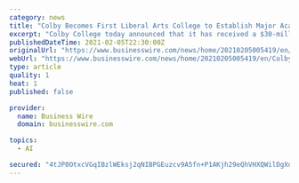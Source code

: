 ```yaml
---
category: news
title: "Colby Becomes First Liberal Arts College to Establish Major Academic Program in Artificial Intelligence"
excerpt: "Colby College today announced that it has received a $30-million gift to establish the first cross-disciplinary institute for artificial intelligence (AI) at a liberal arts college. Made possible by the tremendous generosity of the Davis family and trustee of its charitable foundation Andrew Davis ’85,"
publishedDateTime: 2021-02-05T22:30:00Z
originalUrl: "https://www.businesswire.com/news/home/20210205005419/en/Colby-Becomes-First-Liberal-Arts-College-to-Establish-Major-Academic-Program-in-Artificial-Intelligence"
webUrl: "https://www.businesswire.com/news/home/20210205005419/en/Colby-Becomes-First-Liberal-Arts-College-to-Establish-Major-Academic-Program-in-Artificial-Intelligence"
type: article
quality: 1
heat: 1
published: false

provider:
  name: Business Wire
  domain: businesswire.com

topics:
  - AI

secured: "4tJP0OtxcVGqIBzlWEksj2qNIBPGEuzcv9A5fn+P1AKjh29eQhVHXQWilDgXqXIHSQ/z6V6Tqjaq4d8/O3MEtRVReyJp7GTDfV/J4s4Xyg+p3g1/RzfBaP98OZz/CB2TPymA846LHIZveD+mmmQrHrWK9ELh3ISrAIEy8ZH2MhqQvkpb2E52ZwQU3Jf2RlEgM74XpM7Z5Bo0gSPusyZCyN5G9pwPV3z6N3Mn/vnzFq/tRyuSTad2kqXOHtCNwYAhf32J4emzb3Gkayquaq9mai5BKvq689eFT0t+UipnxrRDN3ji2zdX1mZoHAUMa4qswnK9Da2A0t5VrHU2tUGDYYiTL3UVdpwS8ouTIVmprd8=;v3YgJe8esKW8ut57g4k0CQ=="
---
```


